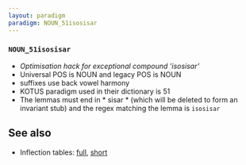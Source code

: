 ```yaml
---
layout: paradigm
paradigm: NOUN_51isosisar
---
```

### ` NOUN_51isosisar `

* _Optimisation hack for exceptional compound ’isosisar’_
* Universal POS is NOUN and legacy POS is NOUN
* suffixes use back vowel harmony
* KOTUS paradigm used in their dictionary is 51
* The lemmas must end in * sisar * (which will be deleted to form an invariant stub) and the regex matching the lemma is ` isosisar `

## See also

* Inflection tables: [full](gen/5/isosisar.html), [short](gen/5/isosisar_wikt.html)

